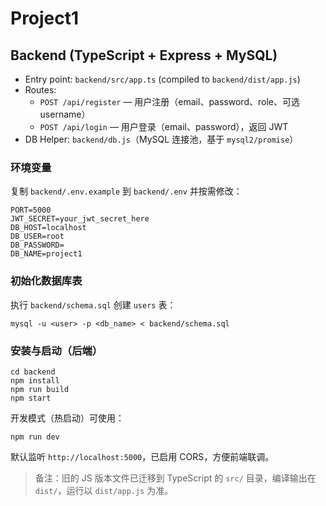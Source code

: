 # Project1

## Backend (TypeScript + Express + MySQL)

- Entry point: `backend/src/app.ts` (compiled to `backend/dist/app.js`)
- Routes:
  - `POST /api/register` — 用户注册（email、password、role、可选 username）
  - `POST /api/login` — 用户登录（email、password），返回 JWT
- DB Helper: `backend/db.js`（MySQL 连接池，基于 `mysql2/promise`）

### 环境变量

复制 `backend/.env.example` 到 `backend/.env` 并按需修改：

```
PORT=5000
JWT_SECRET=your_jwt_secret_here
DB_HOST=localhost
DB_USER=root
DB_PASSWORD=
DB_NAME=project1
```

### 初始化数据库表

执行 `backend/schema.sql` 创建 `users` 表：

```
mysql -u <user> -p <db_name> < backend/schema.sql
```

### 安装与启动（后端）

```
cd backend
npm install
npm run build
npm start
```

开发模式（热启动）可使用：

```
npm run dev
```

默认监听 `http://localhost:5000`，已启用 CORS，方便前端联调。

> 备注：旧的 JS 版本文件已迁移到 TypeScript 的 `src/` 目录，编译输出在 `dist/`，运行以 `dist/app.js` 为准。
